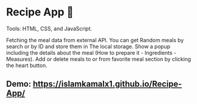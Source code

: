 # Recipe App 🍔

Tools: HTML, CSS, and JavaScript.

Fetching the meal data from external API.
You can get Random meals by search or by ID and store them in The local storage.
Show a popup including the details about the meal (How to prepare it - Ingredients - Measures).
Add or delete meals to or from favorite meal section by clicking the heart button.

## Demo: https://islamkamalx1.github.io/Recipe-App/
